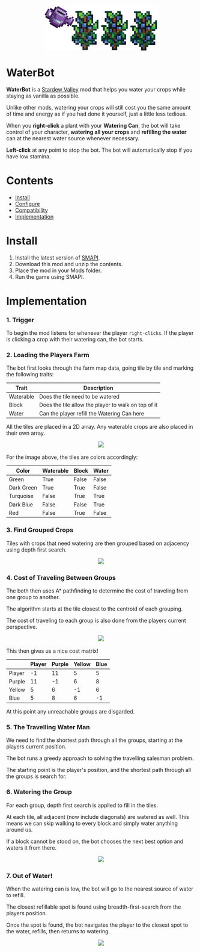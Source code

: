 <p align="center">
  <img width="300px" src="./documentation/logo.svg" />
</p>

# WaterBot

**WaterBot** is a [Stardew Valley](https://www.stardewvalley.net/) mod that helps you water your crops while staying as vanilla as possible.

Unlike other mods, watering your crops will still cost you the same amount of time and energy as if you had done it yourself, just a little less tedious.

When you **right-click** a plant with your **Watering Can**, the bot will take control of your character, **watering all your crops** and **refilling the water** can at the nearest water source whenever necessary.

**Left-click** at any point to stop the bot. The bot will automatically stop if you have low stamina.

# Contents

- [Install]()
- [Configure]()
- [Compatibility]()
- [Implementation]()

# Install

1. Install the latest version of [SMAPI](https://smapi.io/).
2. Download this mod and unzip the contents.
3. Place the mod in your Mods folder.
4. Run the game using SMAPI.

# Implementation

### 1. Trigger

To begin the mod listens for whenever the player `right-clicks`. If the player is clicking a crop with their watering can, the bot starts.

### 2. Loading the Players Farm

The bot first looks through the farm map data, going tile by tile and marking the following traits:

| Trait     | Description                                         |
|-----------|-----------------------------------------------------|
| Waterable | Does the tile need to be watered                    |
| Block     | Does the tile allow the player to walk on top of it |
| Water     | Can the player refill the Watering Can here         |

All the tiles are placed in a 2D array. Any waterable crops are also placed in their own array.

<p align="center">
  <img src="https://raw.githubusercontent.com/andyruwruw/stardew-valley-water-bot/main/documentation/implementation/load_map.gif">
</p>

For the image above, the tiles are colors accordingly:

| Color      | Waterable | Block | Water |
|------------|-----------|-------|-------|
| Green      | True      | False | False |
| Dark Green | True      | True  | False |
| Turquoise  | False     | True  | True  |
| Dark Blue  | False     | False | True  |
| Red        | False     | True  | False |

### 3. Find Grouped Crops

Tiles with crops that need watering are then grouped based on adjacency using depth first search.

<p align="center">
  <img src="https://raw.githubusercontent.com/andyruwruw/stardew-valley-water-bot/main/documentation/implementation/find_groups.gif">
</p>

### 4. Cost of Traveling Between Groups

The both then uses A* pathfinding to determine the cost of traveling from one group to another.

The algorithm starts at the tile closest to the centroid of each grouping.

The cost of traveling to each group is also done from the players current perspective.

<p align="center">
  <img src="https://raw.githubusercontent.com/andyruwruw/stardew-valley-water-bot/main/documentation/implementation/cost_matrix.gif">
</p>

This then gives us a nice cost matrix!

|        | Player | Purple | Yellow | Blue |
|--------|--------|--------|--------|------|
| Player | -1     | 11     | 5      | 5    |
| Purple | 11     | -1     | 6      | 8    |
| Yellow | 5      | 6      | -1     | 6    |
| Blue   | 5      | 8      | 6      | -1   |

At this point any unreachable groups are disgarded.

### 5. The Travelling Water Man

We need to find the shortest path through all the groups, starting at the players current position.

The bot runs a greedy approach to solving the travelling salesman problem.

The starting point is the player's position, and the shortest path through all the groups is search for.

### 6. Watering the Group

For each group, depth first search is applied to fill in the tiles.

At each tile, all adjacent (now include diagonals) are watered as well. This means we can skip walking to every block and simply water anything around us.

If a block cannot be stood on, the bot chooses the next best option and waters it from there.

<p align="center">
  <img src="https://raw.githubusercontent.com/andyruwruw/stardew-valley-water-bot/main/documentation/implementation/fill_group.gif">
</p>

### 7. Out of Water!

When the watering can is low, the bot will go to the nearest source of water to refill.

The closest refillable spot is found using breadth-first-search from the players position.

Once the spot is found, the bot navigates the player to the closest spot to the water, refills, then returns to watering.

<p align="center">
  <img src="https://raw.githubusercontent.com/andyruwruw/stardew-valley-water-bot/main/documentation/implementation/refill_water.gif">
</p>
